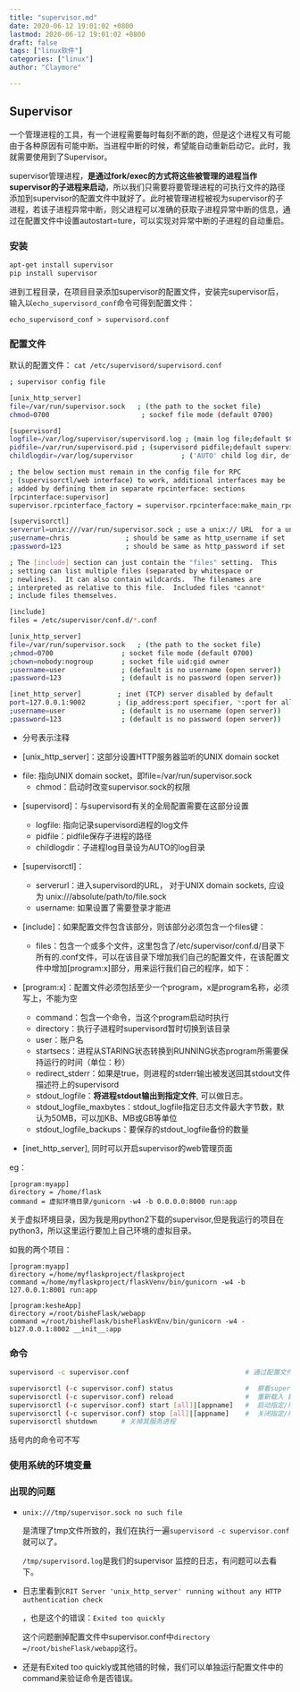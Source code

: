```yaml
---
title: "supervisor.md"
date: 2020-06-12 19:01:02 +0800
lastmod: 2020-06-12 19:01:02 +0800
draft: false
tags: ["linux软件"]
categories: ["linux"]
author: "Claymore"

---
```

## Supervisor

一个管理进程的工具，有一个进程需要每时每刻不断的跑，但是这个进程又有可能由于各种原因有可能中断。当进程中断的时候，希望能自动重新启动它。此时，我就需要使用到了Supervisor。

supervisor管理进程，**是通过fork/exec的方式将这些被管理的进程当作supervisor的子进程来启动**，所以我们只需要将要管理进程的可执行文件的路径添加到supervisor的配置文件中就好了。此时被管理进程被视为supervisor的子进程，若该子进程异常中断，则父进程可以准确的获取子进程异常中断的信息，通过在配置文件中设置autostart=ture，可以实现对异常中断的子进程的自动重启。



### 安装

``` sh
apt-get install supervisor 
pip install supervisor 
```

进到工程目录，在项目目录添加supervisor的配置文件，安装完supervisor后，输入以`echo_supervisord_conf`命令可得到配置文件：

`echo_supervisord_conf > supervisord.conf`



### 配置文件

默认的配置文件： `cat /etc/supervisord/supervisord.conf`

``` sh
; supervisor config file

[unix_http_server]
file=/var/run/supervisor.sock   ; (the path to the socket file)
chmod=0700                       ; sockef file mode (default 0700)

[supervisord]
logfile=/var/log/supervisor/supervisord.log ; (main log file;default $CWD/supervisord.log)
pidfile=/var/run/supervisord.pid ; (supervisord pidfile;default supervisord.pid)
childlogdir=/var/log/supervisor            ; ('AUTO' child log dir, default $TEMP)

; the below section must remain in the config file for RPC
; (supervisorctl/web interface) to work, additional interfaces may be
; added by defining them in separate rpcinterface: sections
[rpcinterface:supervisor]
supervisor.rpcinterface_factory = supervisor.rpcinterface:make_main_rpcinterface

[supervisorctl]
serverurl=unix:///var/run/supervisor.sock ; use a unix:// URL  for a unix socket
;username=chris              ; should be same as http_username if set
;password=123                ; should be same as http_password if set

; The [include] section can just contain the "files" setting.  This
; setting can list multiple files (separated by whitespace or
; newlines).  It can also contain wildcards.  The filenames are
; interpreted as relative to this file.  Included files *cannot*
; include files themselves.

[include]
files = /etc/supervisor/conf.d/*.conf

[unix_http_server]
file=/var/run/supervisor.sock   ; (the path to the socket file)
;chmod=0700                 ; socket file mode (default 0700)
;chown=nobody:nogroup       ; socket file uid:gid owner
;username=user              ; (default is no username (open server))
;password=123               ; (default is no password (open server))

[inet_http_server]         ; inet (TCP) server disabled by default
port=127.0.0.1:9002        ; (ip_address:port specifier, *:port for all iface)
;username=user              ; (default is no username (open server))
;password=123               ; (default is no password (open server))
```

* 分号表示注释

* [unix_http_server]：这部分设置HTTP服务器监听的UNIX domain socket
- file: 指向UNIX domain socket，即file=/var/run/supervisor.sock
  - chmod：启动时改变supervisor.sock的权限
  
* [supervisord]：与supervisord有关的全局配置需要在这部分设置

  - logfile: 指向记录supervisord进程的log文件
  - pidfile：pidfile保存子进程的路径
  - childlogdir：子进程log目录设为AUTO的log目录

* [supervisorctl]：

  - serverurl：进入supervisord的URL， 对于UNIX domain sockets, 应设为 unix:///absolute/path/to/file.sock
  - username: 如果设置了需要登录才能进

* [include]：如果配置文件包含该部分，则该部分必须包含一个files键：

  - files：包含一个或多个文件，这里包含了/etc/supervisor/conf.d/目录下所有的.conf文件，可以在该目录下增加我们自己的配置文件，在该配置文件中增加[program:x]部分，用来运行我们自己的程序，如下：

* [program:x]：配置文件必须包括至少一个program，x是program名称，必须写上，不能为空
  - command：包含一个命令，当这个program启动时执行
  - directory：执行子进程时supervisord暂时切换到该目录
  - user：账户名
  - startsecs：进程从STARING状态转换到RUNNING状态program所需要保持运行的时间（单位：秒）
  - redirect_stderr：如果是true，则进程的stderr输出被发送回其stdout文件描述符上的supervisord
  - stdout_logfile：**将进程stdout输出到指定文件**, 可以做日志。
  - stdout_logfile_maxbytes：stdout_logfile指定日志文件最大字节数，默认为50MB，可以加KB、MB或GB等单位
  - stdout_logfile_backups：要保存的stdout_logfile备份的数量
* [inet_http_server], 同时可以开启supervisor的web管理页面



eg：

```
[program:myapp]  
directory = /home/flask
command = 虚拟环境目录/gunicorn -w4 -b 0.0.0.0:8000 run:app
```

关于虚拟环境目录，因为我是用python2下载的supervisor,但是我运行的项目在python3，所以这里运行要加上自己环境的虚拟目录。

如我的两个项目：

```
[program:myapp]
directory =/home/myflaskproject/flaskproject
command =/home/myflaskproject/flaskVenv/bin/gunicorn -w4 -b 127.0.0.1:8001 run:app

[program:kesheApp]
directory =/root/bisheFlask/webapp
command =/root/bisheFlask/bisheFlaskVEnv/bin/gunicorn -w4 -b127.0.0.1:8002 __init__:app
```





### 命令

```sh
supervisord -c supervisor.conf                             # 通过配置文件启动supervisor,注意它和其他命令不一样

supervisorctl (-c supervisor.conf) status                  #  察看supervisor的状态
supervisorctl (-c supervisor.conf) reload                  #  重新载入 配置文件
supervisorctl (-c supervisor.conf) start [all]|[appname]   #  启动指定/所有 supervisor管理的程序进程
supervisorctl (-c supervisor.conf) stop [all]|[appname]    #  关闭指定/所有 supervisor管理的程序进程
supervisorctl shutdown 		# 关掉其服务进程 
```

括号内的命令可不写



### 使用系统的环境变量





### 出现的问题

* `unix:///tmp/supervisor.sock no such file`

  是清理了tmp文件所致的，我们在执行一遍`supervisord -c supervisor.conf  `就可以了。

  `/tmp/supervisord.log`是我们的supervisor 监控的日志，有问题可以去看下。

* 日志里看到`CRIT Server 'unix_http_server' running without any HTTP authentication check`

  ，也是这个的错误：`Exited too quickly`  

  这个问题删掉配置文件中supervisor.conf中`directory =/root/bisheFlask/webapp`这行。

* 还是有Exited too quickly或其他错的时候，我们可以单独运行配置文件中的command来验证命令是否错误。

